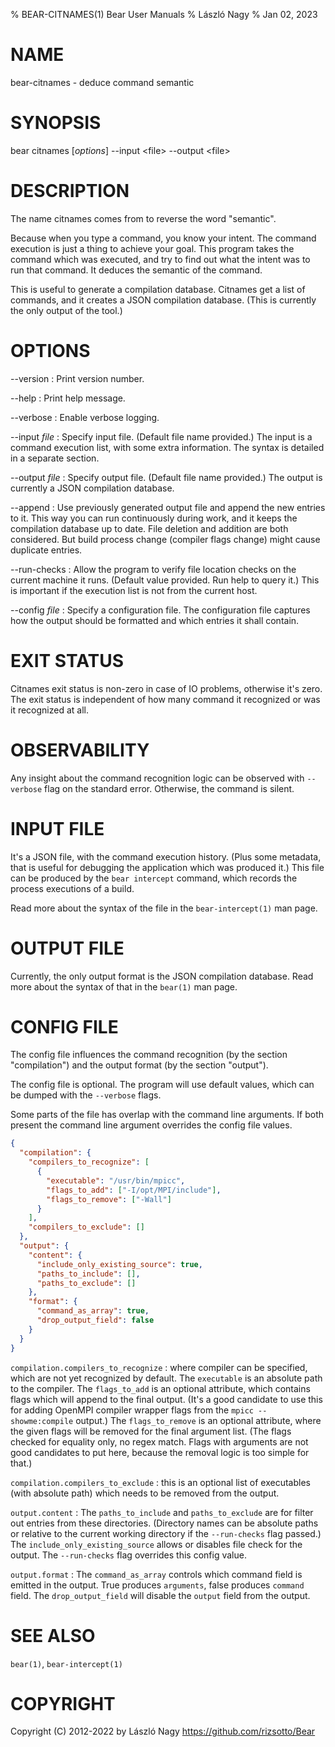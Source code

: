 % BEAR-CITNAMES(1) Bear User Manuals
% László Nagy
% Jan 02, 2023

# NAME

bear-citnames - deduce command semantic

# SYNOPSIS

bear citnames [*options*] \--input \<file\> \--output \<file\>

# DESCRIPTION

The name citnames comes from to reverse the word "semantic".

Because when you type a command, you know your intent. The command
execution is just a thing to achieve your goal. This program takes
the command which was executed, and try to find out what the intent
was to run that command. It deduces the semantic of the command.

This is useful to generate a compilation database. Citnames get a
list of commands, and it creates a JSON compilation database. (This
is currently the only output of the tool.)

# OPTIONS

\--version
:   Print version number.

\--help
:   Print help message.

\--verbose
:   Enable verbose logging.

\--input *file*
:   Specify input file. (Default file name provided.) The input is a
    command execution list, with some extra information. The syntax
    is detailed in a separate section.

\--output *file*
:   Specify output file. (Default file name provided.) The output is
    currently a JSON compilation database.

\--append
:   Use previously generated output file and append the new entries to it.
	This way you can run continuously during work, and it keeps the
	compilation database up to date. File deletion and addition are both
	considered. But build process change (compiler flags change) might
	cause duplicate entries.

\--run-checks
:   Allow the program to verify file location checks on the current machine
    it runs. (Default value provided. Run help to query it.) This is important
    if the execution list is not from the current host.

\--config *file*
:   Specify a configuration file. The configuration file captures how
    the output should be formatted and which entries it shall contain.

# EXIT STATUS

Citnames exit status is non-zero in case of IO problems, otherwise it's zero.
The exit status is independent of how many command it recognized or was
it recognized at all.

# OBSERVABILITY

Any insight about the command recognition logic can be observed with `--verbose`
flag on the standard error. Otherwise, the command is silent.

# INPUT FILE

It's a JSON file, with the command execution history. (Plus some metadata, that
is useful for debugging the application which was produced it.) This file can
be produced by the `bear intercept` command, which records the process executions
of a build.

Read more about the syntax of the file in the `bear-intercept(1)` man page.

# OUTPUT FILE

Currently, the only output format is the JSON compilation database.
Read more about the syntax of that in the `bear(1)` man page. 

# CONFIG FILE

The config file influences the command recognition (by the section "compilation")
and the output format (by the section "output").

The config file is optional. The program will use default values, which can be
dumped with the `--verbose` flags.

Some parts of the file has overlap with the command line arguments. If both present
the command line argument overrides the config file values.

```json
{
  "compilation": {
    "compilers_to_recognize": [
      {
        "executable": "/usr/bin/mpicc",
        "flags_to_add": ["-I/opt/MPI/include"],
        "flags_to_remove": ["-Wall"]
      }
    ],
    "compilers_to_exclude": []
  },
  "output": {
    "content": {
      "include_only_existing_source": true,
      "paths_to_include": [],
      "paths_to_exclude": []
    },
    "format": {
      "command_as_array": true,
      "drop_output_field": false
    }
  }
}
```

`compilation.compilers_to_recognize`
:   where compiler can be specified, which are not yet recognized by default.
    The `executable` is an absolute path to the compiler. The `flags_to_add`
    is an optional attribute, which contains flags which will append to the final
    output. (It's a good candidate to use this for adding OpenMPI compiler wrapper
    flags from the `mpicc --showme:compile` output.) The `flags_to_remove` is
    an optional attribute, where the given flags will be removed for the final
    argument list. (The flags checked for equality only, no regex match. Flags
    with arguments are not good candidates to put here, because the removal logic
    is too simple for that.)

`compilation.compilers_to_exclude`
:   this is an optional list of executables (with absolute path) which needs to
    be removed from the output.

`output.content`
:   The `paths_to_include` and `paths_to_exclude` are for filter out entries from
    these directories. (Directory names can be absolute paths or relative to the
    current working directory if the `--run-checks` flag passed.)
    The `include_only_existing_source` allows or disables file check for the output.
    The `--run-checks` flag overrides this config value.

`output.format`
:   The `command_as_array` controls which command field is emitted in the output.
    True produces `arguments`, false produces `command` field. The `drop_output_field`
    will disable the `output` field from the output.

# SEE ALSO

`bear(1)`, `bear-intercept(1)`

# COPYRIGHT

Copyright (C) 2012-2022 by László Nagy
<https://github.com/rizsotto/Bear>
